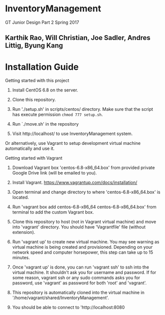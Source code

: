 # InventoryManagement
GT Junior Design Part 2 Spring 2017

Karthik Rao, Will Christian, Joe Sadler, Andres Littig, Byung Kang
----
# Installation Guide
Getting started with this project

1. Install CentOS 6.8 on the server.

2. Clone this repository.

3. Run './setup.sh' in scripts/centos/ directory. Make sure that the script has execute permission `chmod 777 setup.sh`.

4. Run `./move.sh' in the repository

5. Visit http://localhost/ to use InventoryManagement system.

Or alternatively, use Vagrant to setup development virtual machine automatically and use it.

Getting started with Vagrant

1. Download Vagrant box 'centos-6.8-x86_64.box' from provided private Google Drive link (will be emailed to you).

2. Install Vagrant. https://www.vagrantup.com/docs/installation/

3. Open terminal and change directory to where 'centos-6.8-x86_64.box' is located.

4. Run 'vagrant box add centos-6.8-x86_64 centos-6.8-x86_64.box' from terminal to add the custom Vagrant box.

5. Clone this repository to host (not in Vagrant virtual machine) and move into 'vagrant' directory. You should have 'Vagrantfile' file (without extension).

6. Run 'vagrant up' to create new virtual machine. You may see warning as virtual machine is being created and provisioned. Depending on your network speed and computer horsepower, this step can take up to 15 minutes.

7. Once 'vagrant up' is done, you can run 'vagrant ssh' to ssh into the virtual machine. It shouldn't ask you for username and password. If for some reason, vagrant ssh or any sudo commands asks you for password, use 'vagrant' as password for both 'root' and 'vagrant'.

8. This repository is automatically cloned into the virtual machine in '/home/vagrant/shared/InventoryManagement'.

9. You should be able to connect to 'http://localhost:8080

